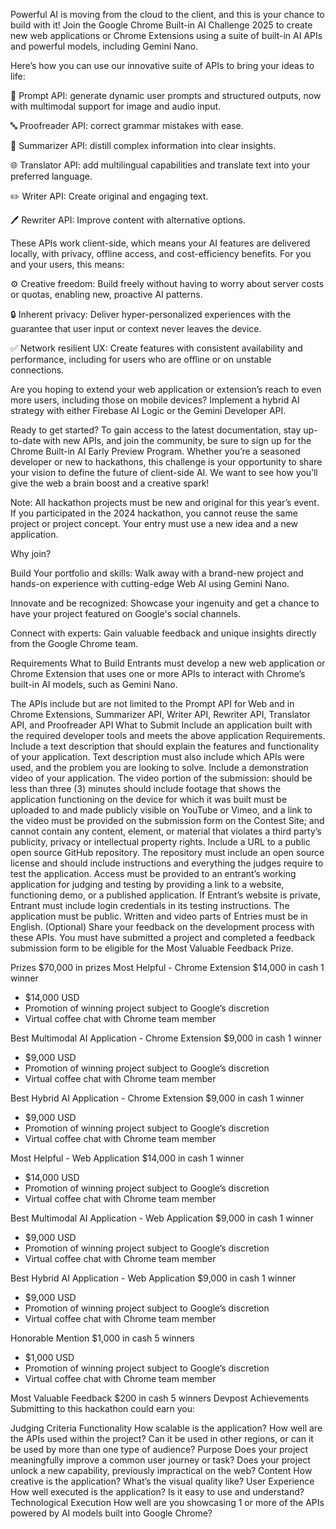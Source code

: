 Powerful AI is moving from the cloud to the client, and this is your chance to build with it! Join the Google Chrome Built-in AI Challenge 2025 to create new web applications or Chrome Extensions using a suite of built-in AI APIs and powerful models, including Gemini Nano. 

Here’s how you can use our innovative suite of APIs to bring your ideas to life: 

💭 Prompt API: generate dynamic user prompts and structured outputs, now with multimodal support for image and audio input. 

🔤 Proofreader API: correct grammar mistakes with ease. 

📄 Summarizer API: distill complex information into clear insights.  

🌐 Translator API: add multilingual capabilities and translate text into your preferred language. 

✏️ Writer API: Create original and engaging text. 

🖊️ Rewriter API: Improve content with alternative options. 

These APIs work client-side, which means your AI features are delivered locally, with privacy, offline access, and cost-efficiency benefits. For you and your users, this means:

⚙️ Creative freedom: Build freely without having to worry about server costs or quotas, enabling new, proactive AI patterns.

🔒 Inherent privacy: Deliver hyper-personalized experiences with the guarantee that user input or context never leaves the device.

✅ Network resilient UX: Create features with consistent availability and performance, including for users who are offline or on unstable connections.

Are you hoping to extend your web application or extension’s reach to even more users, including those on mobile devices? Implement a hybrid AI strategy with either Firebase AI Logic or the Gemini Developer API.

Ready to get started? To gain access to the latest documentation, stay up-to-date with new APIs, and join the community, be sure to sign up for the Chrome Built-in AI Early Preview Program. Whether you’re a seasoned developer or new to hackathons, this challenge is your opportunity to share your vision to define the future of client-side AI. We want to see how you’ll give the web a brain boost and a creative spark! 


Note: All hackathon projects must be new and original for this year’s event. If you participated in the 2024 hackathon, you cannot reuse the same project or project concept. Your entry must use a new idea and a new application.

Why join?


Build Your portfolio and skills: Walk away with a brand-new project and hands-on experience with cutting-edge Web AI using Gemini Nano. 

Innovate and be recognized: Showcase your ingenuity and get a chance to have your project featured on Google's social channels.

Connect with experts: Gain valuable feedback and unique insights directly from the Google Chrome team. 

Requirements
What to Build
Entrants must develop a new web application or Chrome Extension that uses one or more APIs to interact with Chrome’s built-in AI models, such as Gemini Nano. 

The APIs include but are not limited to the Prompt API for Web and in Chrome Extensions, Summarizer API, Writer API, Rewriter API, Translator API, and Proofreader API 
What to Submit
Include an application built with the required developer tools and meets the above application Requirements.
Include a text description that should explain the features and functionality of your application. Text description must also include which APIs were used, and the problem you are looking to solve.
Include a demonstration video of your application. The video portion of the submission:
should be less than three (3) minutes
should include footage that shows the application functioning on the device for which it was built
must be uploaded to and made publicly visible on YouTube or Vimeo, and a link to the video must be provided on the submission form on the Contest Site; and
cannot contain any content, element, or material that violates a third party’s publicity, privacy or intellectual property rights.
Include a URL to a public open source GitHub repository. The repository must include an open source license and should include instructions and everything the judges require to test the application. 
Access must be provided to an entrant’s working application for judging and testing by providing a link to a website, functioning demo, or a published application. If Entrant’s website is private, Entrant must include login credentials in its testing instructions. The application must be public. 
Written and video parts of Entries must be in English.
(Optional) Share your feedback on the development process with these APIs. You must have submitted a project and completed a feedback submission form to be eligible for the Most Valuable Feedback Prize.

Prizes
$70,000 in prizes
Most Helpful - Chrome Extension
$14,000 in cash
1 winner
* $14,000 USD
* Promotion of winning project subject to Google’s discretion
* Virtual coffee chat with Chrome team member

Best Multimodal AI Application - Chrome Extension
$9,000 in cash
1 winner
* $9,000 USD
* Promotion of winning project subject to Google’s discretion
* Virtual coffee chat with Chrome team member

Best Hybrid AI Application - Chrome Extension
$9,000 in cash
1 winner
* $9,000 USD
* Promotion of winning project subject to Google’s discretion
* Virtual coffee chat with Chrome team member

Most Helpful - Web Application
$14,000 in cash
1 winner
* $14,000 USD
* Promotion of winning project subject to Google’s discretion
* Virtual coffee chat with Chrome team member

Best Multimodal AI Application - Web Application
$9,000 in cash
1 winner
* $9,000 USD
* Promotion of winning project subject to Google’s discretion
* Virtual coffee chat with Chrome team member

Best Hybrid AI Application - Web Application
$9,000 in cash
1 winner
* $9,000 USD
* Promotion of winning project subject to Google’s discretion
* Virtual coffee chat with Chrome team member

Honorable Mention
$1,000 in cash
5 winners
* $1,000 USD
* Promotion of winning project subject to Google’s discretion
* Virtual coffee chat with Chrome team member

Most Valuable Feedback
$200 in cash
5 winners
Devpost Achievements
Submitting to this hackathon could earn you:


Judging Criteria
Functionality
How scalable is the application? How well are the APIs used within the project? Can it be used in other regions, or can it be used by more than one type of audience?
Purpose
Does your project meaningfully improve a common user journey or task? Does your project unlock a new capability, previously impractical on the web?
Content
How creative is the application? What’s the visual quality like?
User Experience
How well executed is the application? Is it easy to use and understand?
Technological Execution
How well are you showcasing 1 or more of the APIs powered by AI models built into Google Chrome?